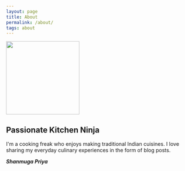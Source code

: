 ```yaml
---
layout: page
title: About
permalink: /about/
tags: about
---
```

<!--
{% include test.html image_path="https://shanmugapriyam.files.wordpress.com/2020/04/00100lrportrait_00100_burst20200414103634410_cover-1.jpg" title="Passionate Kitchen Ninja" description="I'm a cooking freak who enjoys making traditional Indian cuisines." %}
-->


<div class="image-txt-container">
<p float="left">
  <img src="https://shanmugapriyam.files.wordpress.com/2020/04/00100lrportrait_00100_burst20200414103634410_cover-1.jpg" width="200" height="200" />
 <h2>Passionate Kitchen Ninja </h2>
  I'm a cooking freak who enjoys making traditional Indian cuisines. I love sharing my everyday culinary experiences in the form of blog posts.
</p>
</div>

**_Shanmuga Priya_**
